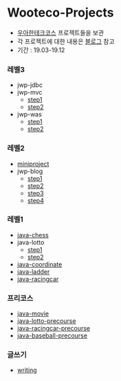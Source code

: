 # Wooteco-Projects

- [우아한테크코스](https://woowacourse.github.io) 프로젝트들을 보관
- 각 프로젝트에 대한 내용은 [블로그](https://os94.tistory.com/category/우아한%20테크코스) 참고
- 기간 : 19.03-19.12


### 레벨3

- jwp-jdbc
- jwp-mvc
  - [step1](https://github.com/os94/Wooteco-Projects/tree/jwp-mvc-step1)
  - [step2](https://github.com/os94/Wooteco-Projects/tree/jwp-mvc-step2)
- jwp-was
  - [step1](https://github.com/os94/Wooteco-Projects/tree/jwp-was-step1)
  - [step2](https://github.com/os94/Wooteco-Projects/tree/jwp-was-step2)

### 레벨2

- [miniproject](https://github.com/os94/Wooteco-Projects/tree/miniproject)
- jwp-blog
  - [step1](https://github.com/os94/Wooteco-Projects/tree/jwp-blog-step1)
  - [step2](https://github.com/os94/Wooteco-Projects/tree/jwp-blog-step2)
  - [step3](https://github.com/os94/Wooteco-Projects/tree/jwp-blog-step3)
  - [step4](https://github.com/os94/Wooteco-Projects/tree/jwp-blog-step4)

### 레벨1

- [java-chess](https://github.com/os94/Wooteco-Projects/tree/java-chess)
- java-lotto
  - [step1](https://github.com/os94/Wooteco-Projects/tree/java-lotto-step1)
  - [step2](https://github.com/os94/Wooteco-Projects/tree/java-lotto-step2)
- [java-coordinate](https://github.com/os94/Wooteco-Projects/tree/java-coordinate)
- [java-ladder](https://github.com/os94/Wooteco-Projects/tree/java-ladder)
- [java-racingcar](https://github.com/os94/Wooteco-Projects/tree/java-racingcar)

### 프리코스

- [java-movie](https://github.com/os94/Wooteco-Projects/tree/java-movie)
- [java-lotto-precourse](https://github.com/os94/Wooteco-Projects/tree/java-lotto-precourse)
- [java-racingcar-precourse](https://github.com/os94/Wooteco-Projects/tree/java-racingcar-precourse)
- [java-baseball-precourse](https://github.com/os94/Wooteco-Projects/tree/java-baseball-precourse)

### 글쓰기

- [writing](https://github.com/os94/Wooteco-Projects/tree/writing)
